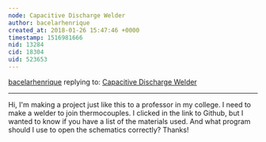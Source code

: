 ```yaml
---
node: Capacitive Discharge Welder
author: bacelarhenrique
created_at: 2018-01-26 15:47:46 +0000
timestamp: 1516981666
nid: 13284
cid: 18304
uid: 523653
---
```




[bacelarhenrique](../profile/bacelarhenrique) replying to: [Capacitive Discharge Welder](../notes/kinasmith/07-12-2016/capacitive-discharge-welder)

----
Hi, I'm making a project just like this to a professor in my college. I need to make a welder to join thermocouples. I clicked in the link to Github, but I wanted to know if you have a list of the materials used. And what program should I use to open the schematics correctly? Thanks!